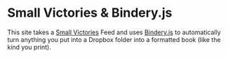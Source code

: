 # Small Victories & Bindery.js

This site takes a [Small Victories](https://www.smallvictori.es/) Feed and uses [Bindery.js](https://evanbrooks.info/bindery/) to automatically turn anything you put into a Dropbox folder into a formatted book (like the kind you print).
